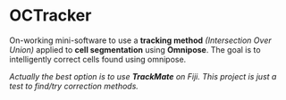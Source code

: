 # OCTracker

On-working mini-software to use a **tracking method** *(Intersection Over Union)* applied to **cell segmentation** using **Omnipose**.
The goal is to intelligently correct cells found using omnipose.

*Actually the best option is to use **TrackMate** on Fiji. This project is just a test to find/try correction methods.*

